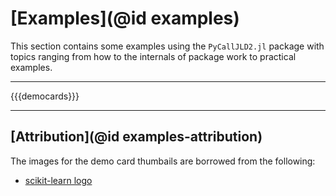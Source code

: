 # [Examples](@id examples)

This section contains some examples using the `PyCallJLD2.jl` package with topics ranging from how to the internals of package work to practical examples.

---

{{{democards}}}

---

## [Attribution](@id examples-attribution)

The images for the demo card thumbails are borrowed from the following:

- [scikit-learn logo](https://github.com/scikit-learn/scikit-learn/blob/main/doc/logos/scikit-learn-logo.svg)
